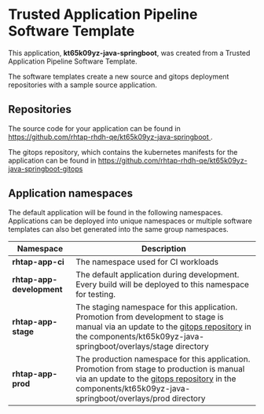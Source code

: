 # Trusted Application Pipeline Software Template

This application, **kt65k09yz-java-springboot**, was created from a Trusted Application Pipeline Software Template.

The software templates create a new source and gitops deployment repositories with a sample source application. 

## Repositories

The source code for your application can be found in [https://github.com/rhtap-rhdh-qe/kt65k09yz-java-springboot ](https://github.com/rhtap-rhdh-qe/kt65k09yz-java-springboot ).
 
The gitops repository, which contains the kubernetes manifests for the application can be found in 
[https://github.com/rhtap-rhdh-qe/kt65k09yz-java-springboot-gitops ](https://github.com/rhtap-rhdh-qe/kt65k09yz-java-springboot-gitops ) 

## Application namespaces 

The default application will be found in the following namespaces. Applications can be deployed into unique namespaces or multiple software templates can also bet generated into the same group namespaces.  

|  Namespace   |  Description   |  
| -------- | -------- |
| **rhtap-app-ci** | The namespace used for CI workloads |
| **rhtap-app-development** | The default application during development. Every build will be deployed to this namespace for testing. |
| **rhtap-app-stage** | The staging namespace for this application. Promotion from development to stage is manual via an update to the [gitops repository](https://github.com/rhtap-rhdh-qe/kt65k09yz-java-springboot-gitops ) in the components/kt65k09yz-java-springboot/overlays/stage directory |
| **rhtap-app-prod** | The production namespace for this application. Promotion from stage to production is manual via an update to the [gitops repository](https://github.com/rhtap-rhdh-qe/kt65k09yz-java-springboot-gitops ) in the components/kt65k09yz-java-springboot/overlays/prod directory |